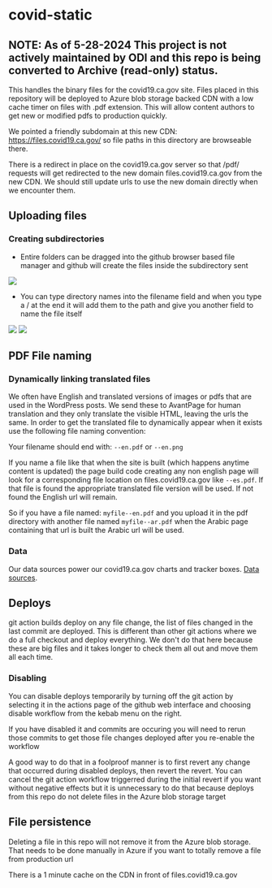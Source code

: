 # covid-static

## NOTE: As of 5-28-2024 This project is not actively maintained by ODI and this repo is being converted to Archive (read-only) status.

This handles the binary files for the covid19.ca.gov site. Files placed in this repository will be deployed to Azure blob storage backed CDN with a low cache timer on files with .pdf extension. This will allow content authors to get new or modified pdfs to production quickly.

We pointed a friendly subdomain at this new CDN: https://files.covid19.ca.gov/ so file paths in this directory are browseable there. 

There is a redirect in place on the covid19.ca.gov server so that /pdf/ requests will get redirected to the new domain files.covid19.ca.gov from the new CDN. We should still update urls to use the new domain directly when we encounter them.

## Uploading files

### Creating subdirectories

- Entire folders can be dragged into the github browser based file manager and github will create the files inside the subdirectory sent

<img src="readme/drag-dirs.png">

- You can type directory names into the filename field and when you type a / at the end it will add them to the path and give you another field to name the file itself

<img src="readme/typing-directories-1.png">
<img src="readme/typing-directories-2.png">

## PDF File naming

### Dynamically linking translated files

We often have English and translated versions of images or pdfs that are used in the WordPress posts. We send these to AvantPage for human translation and they only translate the visible HTML, leaving the urls the same. In order to get the translated file to dynamically appear when it exists use the following file naming convention:

Your filename should end with: ```--en.pdf``` or ```--en.png```

If you name a file like that when the site is built (which happens anytime content is updated) the page build code creating any non english page will look for a corresponding file location on files.covid19.ca.gov like ```--es.pdf```. If that file is found the appropriate translated file version will be used. If not found the English url will remain.

So if you have a file named: ```myfile--en.pdf``` and you upload it in the pdf directory with another file named ```myfile--ar.pdf``` when the Arabic page containing that url is built the Arabic url will be used.

### Data

Our data sources power our covid19.ca.gov charts and tracker boxes. [Data sources](./data/README.md).

## Deploys

git action builds deploy on any file change, the list of files changed in the last commit are deployed. This is different than other git actions where we do a full checkout and deploy everything. We don't do that here because these are big files and it takes longer to check them all out and move them all each time.

### Disabling

You can disable deploys temporarily by turning off the git action by selecting it in the actions page of the github web interface and choosing disable workflow from the kebab menu on the right.

If you have disabled it and commits are occuring you will need to rerun those commits to get those file changes deployed after you re-enable the workflow

A good way to do that in a foolproof manner is to first revert any change that occurred during disabled deploys, then revert the revert. You can cancel the git action workflow triggerred during the initial revert if you want without negative effects but it is unnecessary to do that because deploys from this repo do not delete files in the Azure blob storage target

## File persistence

Deleting a file in this repo will not remove it from the Azure blob storage. That needs to be done manually in Azure if you want to totally remove a file from production url

There is a 1 minute cache on the CDN in front of files.covid19.ca.gov
